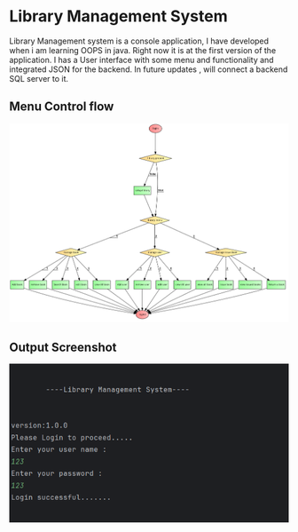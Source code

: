 
# Library Management System

Library Management system is a console application, I have developed when i am learning OOPS in java. Right now it is at the first version of the application. I has a User interface with some menu and functionality and integrated JSON for the backend. In future updates , will connect a backend SQL server to it. 



## Menu Control flow

![Menu Flow](images/controlFlow.png)


## Output Screenshot

![SS1](images/libmgmnt1.png)
